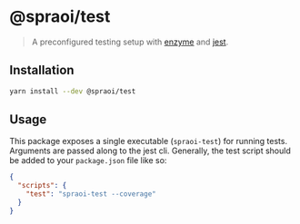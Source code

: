 # @spraoi/test

> A preconfigured testing setup with [enzyme](https://github.com/airbnb/enzyme) and [jest](https://github.com/facebook/jest).

## Installation

```bash
yarn install --dev @spraoi/test
```

## Usage

This package exposes a single executable (`spraoi-test`) for running tests. Arguments are passed along to the jest cli.
Generally, the test script should be added to your `package.json` file like so:

```json
{
  "scripts": {
    "test": "spraoi-test --coverage"
  }
}
```
